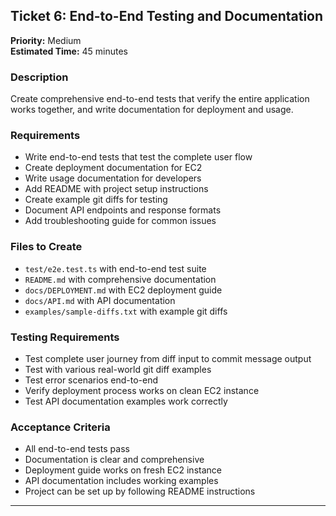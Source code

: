 ## Ticket 6: End-to-End Testing and Documentation

**Priority:** Medium  
**Estimated Time:** 45 minutes

### Description

Create comprehensive end-to-end tests that verify the entire application works together, and write documentation for deployment and usage.

### Requirements

- Write end-to-end tests that test the complete user flow
- Create deployment documentation for EC2
- Write usage documentation for developers
- Add README with project setup instructions
- Create example git diffs for testing
- Document API endpoints and response formats
- Add troubleshooting guide for common issues

### Files to Create

- `test/e2e.test.ts` with end-to-end test suite
- `README.md` with comprehensive documentation
- `docs/DEPLOYMENT.md` with EC2 deployment guide
- `docs/API.md` with API documentation
- `examples/sample-diffs.txt` with example git diffs

### Testing Requirements

- Test complete user journey from diff input to commit message output
- Test with various real-world git diff examples
- Test error scenarios end-to-end
- Verify deployment process works on clean EC2 instance
- Test API documentation examples work correctly

### Acceptance Criteria

- All end-to-end tests pass
- Documentation is clear and comprehensive
- Deployment guide works on fresh EC2 instance
- API documentation includes working examples
- Project can be set up by following README instructions

---
